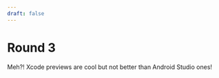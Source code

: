 ```yaml
---
draft: false
---
```

# Round 3

Meh?! Xcode previews are cool but not better than Android Studio ones!
